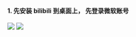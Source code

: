 ####  1. 先安装 bilibili 到桌面上， 先登录微软账号
![](https://img2020.cnblogs.com/blog/2113686/202111/2113686-20211124161158538-1699573135.png)
![](https://img2020.cnblogs.com/blog/2113686/202111/2113686-20211124161205744-385437591.png)